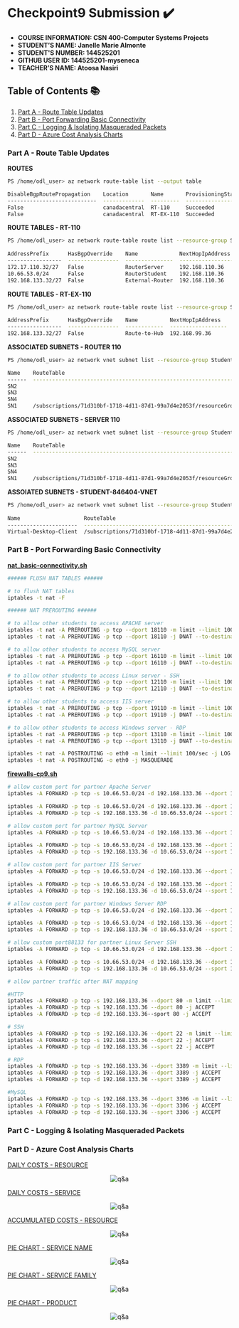 # Checkpoint9 Submission ✔️

- **COURSE INFORMATION: CSN 400-Computer Systems Projects**
- **STUDENT’S NAME: Janelle Marie Almonte**
- **STUDENT'S NUMBER: 144525201**
- **GITHUB USER ID: 144525201-myseneca**
- **TEACHER’S NAME: Atoosa Nasiri**

## Table of Contents 📚
1. [Part A - Route Table Updates](#part-a--route-table-updates)
2. [Part B - Port Forwarding Basic Connectivity](#part-b--port-forwarding-basic-connectivity)
3. [Part C - Logging & Isolating Masqueraded Packets](#part-c--logging--isolating-masqueraded-packets)
4. [Part D - Azure Cost Analysis Charts](#part-d---azure-cost-analysis-charts)


### Part A - Route Table Updates

**ROUTES**

```bash
PS /home/odl_user> az network route-table list --output table                                                                                            

DisableBgpRoutePropagation    Location       Name       ProvisioningState    ResourceGroup      ResourceGuid
----------------------------  -------------  ---------  -------------------  -----------------  ------------------------------------
False                         canadacentral  RT-110     Succeeded            Student-RG-846404  1ab4a3a4-46a4-4770-a2f9-98d57568962d
False                         canadacentral  RT-EX-110  Succeeded            Student-RG-846404  650cab74-7a57-488b-972e-525f62b8a4ff
```

**ROUTE TABLES - RT-110**

```bash
PS /home/odl_user> az network route-table route list --resource-group Student-RG-846404 --route-table-name RT-110 --output table                          
                                                
AddressPrefix      HasBgpOverride    Name             NextHopIpAddress    NextHopType       ProvisioningState    ResourceGroup
-----------------  ----------------  ---------------  ------------------  ----------------  -------------------  -----------------
172.17.110.32/27   False             RouterServer     192.168.110.36      VirtualAppliance  Succeeded            Student-RG-846404
10.66.53.0/24      False             RouterStudent    192.168.110.36      VirtualAppliance  Succeeded            Student-RG-846404
192.168.133.32/27  False             External-Router  192.168.110.36      VirtualAppliance  Succeeded            Student-RG-846404
```

**ROUTE TABLES - RT-EX-110**

```bash
PS /home/odl_user> az network route-table route list --resource-group Student-RG-846404 --route-table-name RT-EX-110 --output table                       
                                              
AddressPrefix      HasBgpOverride    Name          NextHopIpAddress    NextHopType       ProvisioningState    ResourceGroup
-----------------  ----------------  ------------  ------------------  ----------------  -------------------  -----------------
192.168.133.32/27  False             Route-to-Hub  192.168.99.36       VirtualAppliance  Succeeded            Student-RG-846404
```

**ASSOCIATED SUBNETS - ROUTER 110**

```bash
PS /home/odl_user> az network vnet subnet list --resource-group Student-RG-846404 --vnet-name Router-110 --query "[].{Name:name, RouteTable:routeTable.id}" --output table

Name    RouteTable
------  --------------------------------------------------------------------------------------------------------------------------------------
SN2
SN3
SN4
SN1     /subscriptions/71d310bf-1718-4d11-87d1-99a7d4e2053f/resourceGroups/Student-RG-846404/providers/Microsoft.Network/routeTables/RT-EX-110
```

**ASSOCIATED SUBNETS - SERVER 110**

```bash
PS /home/odl_user> az network vnet subnet list --resource-group Student-RG-846404 --vnet-name Server-110 --query "[].{Name:name, RouteTable:routeTable.id}" --output table

Name    RouteTable
------  -----------------------------------------------------------------------------------------------------------------------------------
SN2
SN3
SN4
SN1     /subscriptions/71d310bf-1718-4d11-87d1-99a7d4e2053f/resourceGroups/Student-RG-846404/providers/Microsoft.Network/routeTables/RT-110
```
 
**ASSOIATED SUBNETS - STUDENT-846404-VNET**

```bash
PS /home/odl_user> az network vnet subnet list --resource-group Student-RG-846404 --vnet-name Student-846404-vnet --query "[].{Name:name, RouteTable:routeTable.id}" --output table
              
Name                    RouteTable
----------------------  -----------------------------------------------------------------------------------------------------------------------------------
Virtual-Desktop-Client  /subscriptions/71d310bf-1718-4d11-87d1-99a7d4e2053f/resourceGroups/Student-RG-846404/providers/Microsoft.Network/routeTables/RT-110
```

### Part B - Port Forwarding Basic Connectivity

**[nat_basic-connectivity.sh](https://github.com/144525201-myseneca/CSN400-Capstone/blob/75cfdc156c0b60ca589b5d0fef68bb80b60e82e7/Checkpoint9/links/nat_basic-connectivity.sh)**

```bash
###### FLUSH NAT TABLES ######

# to flush NAT tables
iptables -t nat -F

###### NAT PREROUTING ######

# to allow other students to access APACHE server
iptables -t nat -A PREROUTING -p tcp --dport 18110 -m limit --limit 100/sec -j LOG --log-prefix "LOG APACHE"
iptables -t nat -A PREROUTING -p tcp --dport 18110 -j DNAT --to-destination 172.17.110.37:80

# to allow other students to access MySQL server
iptables -t nat -A PREROUTING -p tcp --dport 16110 -m limit --limit 100/sec -j LOG --log-prefix "LOG MySQL"
iptables -t nat -A PREROUTING -p tcp --dport 16110 -j DNAT --to-destination 172.17.110.37:3306

# to allow other students to access Linux server - SSH
iptables -t nat -A PREROUTING -p tcp --dport 12110 -m limit --limit 100/sec -j LOG --log-prefix "LOG SSH"
iptables -t nat -A PREROUTING -p tcp --dport 12110 -j DNAT --to-destination 172.17.110.37:22

# to allow other students to access IIS server
iptables -t nat -A PREROUTING -p tcp --dport 19110 -m limit --limit 100/sec -j LOG --log-prefix "LOG IIS"
iptables -t nat -A PREROUTING -p tcp --dport 19110 -j DNAT --to-destination 172.17.110.36:80

# to allow other students to access Windows server - RDP
iptables -t nat -A PREROUTING -p tcp --dport 13110 -m limit --limit 100/sec -j LOG --log-prefix "LOG RDP"
iptables -t nat -A PREROUTING -p tcp --dport 13110 -j DNAT --to-destination 172.17.110.36:3389

iptables -t nat -A POSTROUTING -o eth0 -m limit --limit 100/sec -j LOG --log-prefix "LOG MASQUERADE"
iptables -t nat -A POSTROUTING -o eth0 -j MASQUERADE
```

**[firewalls-cp9.sh](https://github.com/144525201-myseneca/CSN400-Capstone/blob/a7e8371c5a74e91b52accb3c4ce1b074486fe5ec/Checkpoint9/links/firewalls-cp9.sh)**

```bash
# allow custom port for partner Apache Server
iptables -A FORWARD -p tcp -s 10.66.53.0/24 -d 192.168.133.36 --dport 18133 -m limit --limit 10/sec -j LOG --log-prefix "custom-port-APACHE"

iptables -A FORWARD -p tcp -s 10.66.53.0/24 -d 192.168.133.36 --dport 18133 -j ACCEPT
iptables -A FORWARD -p tcp -s 192.168.133.36 -d 10.66.53.0/24 --sport 18133 -j ACCEPT

# allow custom port for partner MySQL Server
iptables -A FORWARD -p tcp -s 10.66.53.0/24 -d 192.168.133.36 --dport 16133 -m limit --limit 10/sec -j LOG --log-prefix "custom-port-mysql"

iptables -A FORWARD -p tcp -s 10.66.53.0/24 -d 192.168.133.36 --dport 16133 -j ACCEPT
iptables -A FORWARD -p tcp -s 192.168.133.36 -d 10.66.53.0/24 --sport 16133 -j ACCEPT

# allow custom port for partner IIS Server
iptables -A FORWARD -p tcp -s 10.66.53.0/24 -d 192.168.133.36 --dport 19133 -m limit --limit 10/sec -j LOG --log-prefix "custom-port-IIS"

iptables -A FORWARD -p tcp -s 10.66.53.0/24 -d 192.168.133.36 --dport 19133 -j ACCEPT
iptables -A FORWARD -p tcp -s 192.168.133.36 -d 10.66.53.0/24 --sport 19133 -j ACCEPT

# allow custom port for partner Windows Server RDP
iptables -A FORWARD -p tcp -s 10.66.53.0/24 -d 192.168.133.36 --dport 13133 -m limit --limit 10/sec -j LOG --log-prefix "custom-port-RDP"

iptables -A FORWARD -p tcp -s 10.66.53.0/24 -d 192.168.133.36 --dport 13133 -j ACCEPT
iptables -A FORWARD -p tcp -s 192.168.133.36 -d 10.66.53.0/24 --sport 13133 -j ACCEPT

# allow custom port88133 for partner Linux Server SSH
iptables -A FORWARD -p tcp -s 10.66.53.0/24 -d 192.168.133.36 --dport 12133 -m limit --limit 10/sec -j LOG --log-prefix "custom-port-SSH"

iptables -A FORWARD -p tcp -s 10.66.53.0/24 -d 192.168.133.36 --dport 12133 -j ACCEPT
iptables -A FORWARD -p tcp -s 192.168.133.36 -d 10.66.53.0/24 --sport 12133 -j ACCEPT

# allow partner traffic after NAT mapping

#HTTP
iptables -A FORWARD -p tcp -s 192.168.133.36 --dport 80 -m limit --limit 10/sec -j LOG --log-prefix "log-captures masquerading HTTP"
iptables -A FORWARD -p tcp -s 192.168.133.36 --dport 80 -j ACCEPT
iptables -A FORWARD -p tcp -d 192.168.133.36--sport 80 -j ACCEPT

# SSH
iptables -A FORWARD -p tcp -s 192.168.133.36 --dport 22 -m limit --limit 10/sec -j LOG --log-prefix "log-captures masquerading SSH"
iptables -A FORWARD -p tcp -s 192.168.133.36 --dport 22 -j ACCEPT
iptables -A FORWARD -p tcp -d 192.168.133.36 --sport 22 -j ACCEPT

# RDP
iptables -A FORWARD -p tcp -s 192.168.133.36 --dport 3389 -m limit --limit 10/sec -j LOG --log-prefix "log-captures masquerading RDP"
iptables -A FORWARD -p tcp -s 192.168.133.36 --dport 3389 -j ACCEPT
iptables -A FORWARD -p tcp -d 192.168.133.36 --sport 3389 -j ACCEPT

#MySQL
iptables -A FORWARD -p tcp -s 192.168.133.36 --dport 3306 -m limit --limit 10/sec -j LOG --log-prefix "log-captures masquerading MYSQL"
iptables -A FORWARD -p tcp -s 192.168.133.36 --dport 3306 -j ACCEPT
iptables -A FORWARD -p tcp -d 192.168.133.36 --sport 3306 -j ACCEPT
```

### Part C - Logging & Isolating Masqueraded Packets



### Part D - Azure Cost Analysis Charts

[DAILY COSTS - RESOURCE](https://github.com/144525201-myseneca/CSN400-Capstone/blob/a54ac29bfbf065ca02327cf8ebeccb239aa16ee0/Checkpoint9/Part_D/dailycosts_resource.PNG)

<p align="center">
  <img src="https://github.com/144525201-myseneca/CSN400-Capstone/blob/a54ac29bfbf065ca02327cf8ebeccb239aa16ee0/Checkpoint9/Part_D/dailycosts_resource.PNG" alt="q&a">
</p>


[DAILY COSTS - SERVICE](https://github.com/144525201-myseneca/CSN400-Capstone/blob/a54ac29bfbf065ca02327cf8ebeccb239aa16ee0/Checkpoint9/Part_D/dailycosts_service.PNG)

<p align="center">
  <img src="https://github.com/144525201-myseneca/CSN400-Capstone/blob/a54ac29bfbf065ca02327cf8ebeccb239aa16ee0/Checkpoint9/Part_D/dailycosts_service.PNG" alt="q&a">
</p>


[ACCUMULATED COSTS - RESOURCE](https://github.com/144525201-myseneca/CSN400-Capstone/blob/a54ac29bfbf065ca02327cf8ebeccb239aa16ee0/Checkpoint9/Part_D/accumatedcosts_resource.PNG)

<p align="center">
  <img src="https://github.com/144525201-myseneca/CSN400-Capstone/blob/a54ac29bfbf065ca02327cf8ebeccb239aa16ee0/Checkpoint9/Part_D/accumatedcosts_resource.PNG" alt="q&a">
</p>


[PIE CHART - SERVICE NAME](https://github.com/144525201-myseneca/CSN400-Capstone/blob/a54ac29bfbf065ca02327cf8ebeccb239aa16ee0/Checkpoint9/Part_D/piechart_servicename.PNG)

<p align="center">
  <img src="https://github.com/144525201-myseneca/CSN400-Capstone/blob/a54ac29bfbf065ca02327cf8ebeccb239aa16ee0/Checkpoint9/Part_D/piechart_servicename.PNG" alt="q&a">
</p>


[PIE CHART - SERVICE FAMILY](https://github.com/144525201-myseneca/CSN400-Capstone/blob/a54ac29bfbf065ca02327cf8ebeccb239aa16ee0/Checkpoint9/Part_D/piechart_servicefamily.PNG)

<p align="center">
  <img src="https://github.com/144525201-myseneca/CSN400-Capstone/blob/a54ac29bfbf065ca02327cf8ebeccb239aa16ee0/Checkpoint9/Part_D/piechart_servicefamily.PNG" alt="q&a">
</p>


[PIE CHART - PRODUCT](https://github.com/144525201-myseneca/CSN400-Capstone/blob/a54ac29bfbf065ca02327cf8ebeccb239aa16ee0/Checkpoint9/Part_D/piechart_product.PNG)

<p align="center">
  <img src="https://github.com/144525201-myseneca/CSN400-Capstone/blob/a54ac29bfbf065ca02327cf8ebeccb239aa16ee0/Checkpoint9/Part_D/piechart_product.PNG" alt="q&a">
</p>



